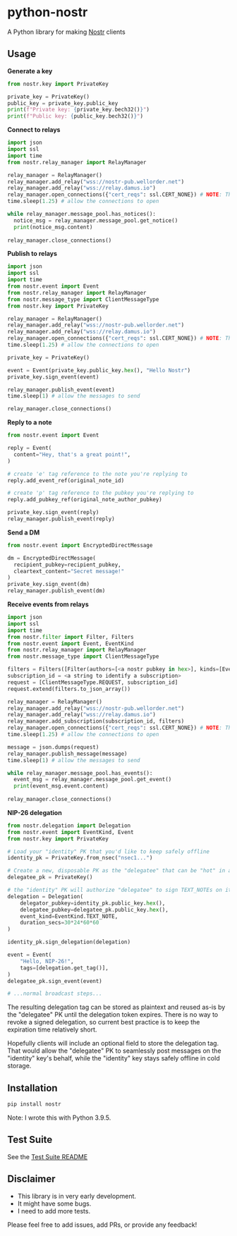 # python-nostr
A Python library for making [Nostr](https://github.com/nostr-protocol/nostr) clients

## Usage
**Generate a key**
```python
from nostr.key import PrivateKey

private_key = PrivateKey()
public_key = private_key.public_key
print(f"Private key: {private_key.bech32()}")
print(f"Public key: {public_key.bech32()}")
```

**Connect to relays**
```python
import json
import ssl
import time
from nostr.relay_manager import RelayManager

relay_manager = RelayManager()
relay_manager.add_relay("wss://nostr-pub.wellorder.net")
relay_manager.add_relay("wss://relay.damus.io")
relay_manager.open_connections({"cert_reqs": ssl.CERT_NONE}) # NOTE: This disables ssl certificate verification
time.sleep(1.25) # allow the connections to open

while relay_manager.message_pool.has_notices():
  notice_msg = relay_manager.message_pool.get_notice()
  print(notice_msg.content)
  
relay_manager.close_connections()
```

**Publish to relays**
```python
import json 
import ssl
import time
from nostr.event import Event
from nostr.relay_manager import RelayManager
from nostr.message_type import ClientMessageType
from nostr.key import PrivateKey

relay_manager = RelayManager()
relay_manager.add_relay("wss://nostr-pub.wellorder.net")
relay_manager.add_relay("wss://relay.damus.io")
relay_manager.open_connections({"cert_reqs": ssl.CERT_NONE}) # NOTE: This disables ssl certificate verification
time.sleep(1.25) # allow the connections to open

private_key = PrivateKey()

event = Event(private_key.public_key.hex(), "Hello Nostr")
private_key.sign_event(event)

relay_manager.publish_event(event)
time.sleep(1) # allow the messages to send

relay_manager.close_connections()
```

**Reply to a note**
```python
from nostr.event import Event

reply = Event(
  content="Hey, that's a great point!",
)

# create 'e' tag reference to the note you're replying to
reply.add_event_ref(original_note_id)

# create 'p' tag reference to the pubkey you're replying to
reply.add_pubkey_ref(original_note_author_pubkey)

private_key.sign_event(reply)
relay_manager.publish_event(reply)
```

**Send a DM**
```python
from nostr.event import EncryptedDirectMessage

dm = EncryptedDirectMessage(
  recipient_pubkey=recipient_pubkey,
  cleartext_content="Secret message!"
)
private_key.sign_event(dm)
relay_manager.publish_event(dm)
```


**Receive events from relays**
```python
import json
import ssl
import time
from nostr.filter import Filter, Filters
from nostr.event import Event, EventKind
from nostr.relay_manager import RelayManager
from nostr.message_type import ClientMessageType

filters = Filters([Filter(authors=[<a nostr pubkey in hex>], kinds=[EventKind.TEXT_NOTE])])
subscription_id = <a string to identify a subscription>
request = [ClientMessageType.REQUEST, subscription_id]
request.extend(filters.to_json_array())

relay_manager = RelayManager()
relay_manager.add_relay("wss://nostr-pub.wellorder.net")
relay_manager.add_relay("wss://relay.damus.io")
relay_manager.add_subscription(subscription_id, filters)
relay_manager.open_connections({"cert_reqs": ssl.CERT_NONE}) # NOTE: This disables ssl certificate verification
time.sleep(1.25) # allow the connections to open

message = json.dumps(request)
relay_manager.publish_message(message)
time.sleep(1) # allow the messages to send

while relay_manager.message_pool.has_events():
  event_msg = relay_manager.message_pool.get_event()
  print(event_msg.event.content)
  
relay_manager.close_connections()
```

**NIP-26 delegation**
```python
from nostr.delegation import Delegation
from nostr.event import EventKind, Event
from nostr.key import PrivateKey

# Load your "identity" PK that you'd like to keep safely offline
identity_pk = PrivateKey.from_nsec("nsec1...")

# Create a new, disposable PK as the "delegatee" that can be "hot" in a Nostr client
delegatee_pk = PrivateKey()

# the "identity" PK will authorize "delegatee" to sign TEXT_NOTEs on its behalf for the next month
delegation = Delegation(
    delegator_pubkey=identity_pk.public_key.hex(),
    delegatee_pubkey=delegatee_pk.public_key.hex(),
    event_kind=EventKind.TEXT_NOTE,
    duration_secs=30*24*60*60
)

identity_pk.sign_delegation(delegation)

event = Event(
    "Hello, NIP-26!",
    tags=[delegation.get_tag()],
)
delegatee_pk.sign_event(event)

# ...normal broadcast steps...
```

The resulting delegation tag can be stored as plaintext and reused as-is by the "delegatee" PK until the delegation token expires. There is no way to revoke a signed delegation, so current best practice is to keep the expiration time relatively short.

Hopefully clients will include an optional field to store the delegation tag. That would allow the "delegatee" PK to seamlessly post messages on the "identity" key's behalf, while the "identity" key stays safely offline in cold storage.


## Installation
```bash
pip install nostr
```

Note: I wrote this with Python 3.9.5.

## Test Suite
See the [Test Suite README](test/README.md)

## Disclaimer
- This library is in very early development.
- It might have some bugs.
- I need to add more tests.

Please feel free to add issues, add PRs, or provide any feedback!
